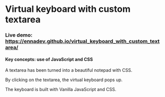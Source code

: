 # Virtual keyboard with custom textarea

### Live demo: https://ennadev.github.io/virtual_keyboard_with_custom_textarea/

#### Key concepts: use of JavaScript and CSS

A textarea has been turned into a beautiful notepad with CSS.

By clicking on the textarea, the virtual keyboard pops up. 

The keyboard is built with Vanilla JavaScript and CSS.

